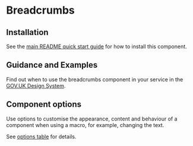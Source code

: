 # Breadcrumbs

## Installation

See the [main README quick start guide](https://github.com/alphagov/govuk-frontend/tree/test_moving_docs#quick-start) for how to install this component.

## Guidance and Examples

Find out when to use the breadcrumbs component in your service in the [GOV.UK Design System](https://test_moving_docs--govuk-design-system-preview.netlify.com/components/breadcrumbs).

## Component options

Use options to customise the appearance, content and behaviour of a component when using a macro, for example, changing the text.

See [options table](https://test_moving_docs--govuk-design-system-preview.netlify.com/components/breadcrumbs/#options-breadcrumbs-example) for details.
